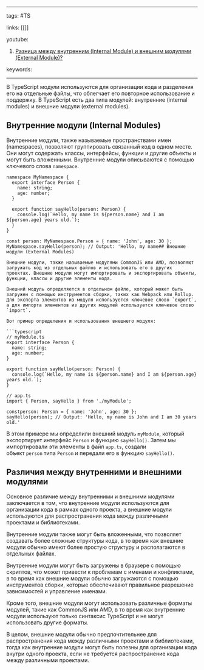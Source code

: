 ____

tags: #TS

links: [[]]

youtube: 
1. [Разница между внутренним (Internal Module) и внешним модулями (External Module)?](https://youtu.be/TOn-1RrowKE?t=807)

keywords:

_____

В TypeScript модули используются для организации кода и разделения его на отдельные файлы, что облегчает его повторное использование и поддержку. В TypeScript есть два типа модулей: внутренние (internal modules) и внешние модули (external modules).

## Внутренние модули (Internal Modules)

Внутренние модули, также называемые пространствами имен (namespaces), позволяют группировать связанный код в одном месте. Они могут содержать классы, интерфейсы, функции и другие объекты и могут быть вложенными. Внутренние модули описываются с помощью ключевого слова `namespace`.


````
namespace MyNamespace {
  export interface Person {
    name: string;
    age: number;
  }

  export function sayHello(person: Person) {
    console.log(`Hello, my name is ${person.name} and I am ${person.age} years old.`);
  }
}

const person: MyNamespace.Person = { name: 'John', age: 30 };
MyNamespace.sayHello(person); // Output: 'Hello, my name## Внешние модули (External Modules)

Внешние модули, также называемые модулями CommonJS или AMD, позволяют загружать код из отдельных файлов и использовать его в других проектах. Внешние модули могут импортировать и экспортировать объекты, функции, классы и другие элементы кода. 

Внешний модуль определяется в отдельном файле, который может быть загружен с помощью инструментов сборки, таких как Webpack или Rollup. Для экспорта элементов из модуля используется ключевое слово `export`, а для импорта элементов из других модулей используется ключевое слово `import`.

Вот пример определения и использования внешнего модуля:

```typescript
// myModule.ts
export interface Person {
  name: string;
  age: number;
}

export function sayHello(person: Person) {
  console.log(`Hello, my name is ${person.name} and I am ${person.age} years old.`);
}
````

```
// app.ts
import { Person, sayHello } from './myModule';

constperson: Person = { name: 'John', age: 30 };
sayHello(person); // Output: 'Hello, my name is John and I am 30 years old.'
```

В этом примере мы определили внешний модуль `myModule`, который экспортирует интерфейс `Person` и функцию `sayHello()`. Затем мы импортировали эти элементы в файл `app.ts`, создали объект `person` типа `Person` и передали его в функцию `sayHello()`.

## Различия между внутренними и внешними модулями

Основное различие между внутренними и внешними модулями заключается в том, что внутренние модули используются для организации кода в рамках одного проекта, а внешние модули используются для распространения кода между различными проектами и библиотеками.

Внутренние модули также могут быть вложенными, что позволяет создавать более сложные структуры кода, в то время как внешние модули обычно имеют более простую структуру и располагаются в отдельных файлах.

Внутренние модули могут быть загружены в браузере с помощью скриптов, что может привести к проблемам с именами и конфликтами, в то время как внешние модули обычно загружаются с помощью инструментов сборки, которые обеспечивают правильное разрешение зависимостей и управление именами.

Кроме того, внешние модули могут использовать различные форматы модулей, такие как CommonJS или AMD, в то время как внутренние модули используют только синтаксис TypeScript и не могут использовать другие форматы.

В целом, внешние модули обычно предпочтительнее для распространения кода между различными проектами и библиотеками, тогда как внутренние модули могут быть полезны для организации кода внутри одного проекта, если не требуется распространение кода между различными проектами.